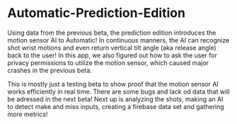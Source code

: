 # Automatic-Prediction-Edition
Using data from the previous beta, the prediction edition introduces the motion sensor AI to Automatic! In continuous manners,
the AI can recognize shot wrist motions and even return vertical tilt angle (aka release angle) back to the user! In this app, we also figured out how to
ask the user for privacy permissions to utilize the motion sensor, which caused major crashes in the previous beta.

This is mostly just a testing beta to show proof that the motion sensor AI works efficiently in real time. There are some bugs and lack od data that will
be adressed in the next beta! Next up is analyzing the shots, making an AI to detect make and miss inputs, creating a firebase data set and gathering more 
metrics!
